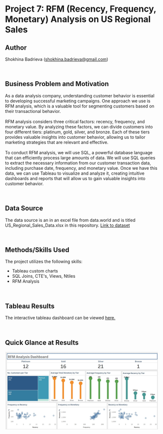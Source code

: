 # Project 7: RFM (Recency, Frequency, Monetary) Analysis on US Regional Sales

## Author
Shokhina Badrieva
(shokhina.badrieva@gmail.com)

<br>

## Business Problem and Motivation
As a data analysis company, understanding customer behavior is essential to developing successful marketing campaigns. One approach we use is RFM analysis, which is a valuable tool for segmenting customers based on their transactional behavior.
<br>
<br>
RFM analysis considers three critical factors: recency, frequency, and monetary value. By analyzing these factors, we can divide customers into four different tiers: platinum, gold, silver, and bronze. Each of these tiers provides valuable insights into customer behavior, allowing us to tailor marketing strategies that are relevant and effective.
<br>
<br>
To conduct RFM analysis, we will use SQL, a powerful database language that can efficiently process large amounts of data. We will use SQL queries to extract the necessary information from our customer transaction data, including purchase date, frequency, and monetary value. Once we have this data, we can use Tableau to visualize and analyze it, creating intuitive dashboards and reports that will allow us to gain valuable insights into customer behavior.

<br>

## Data Source
The data source is an in an excel file from data.world and is titled US_Regional_Sales_Data.xlsx in this repository. [Link to dataset](https://data.world/dataman-udit/us-regional-sales-data)

<br>

## Methods/Skills Used
The project utilizes the following skills:
* Tableau custom charts
* SQL Joins, CTE's, Views, Ntiles
* RFM Analysis


<br>

## Tableau Results
The interactive tableau dashboard can be viewed [here.](https://public.tableau.com/app/profile/shokhina.badrieva/viz/RFM_Analysis_Dashboard/Dashboard1)

<br>

## Quick Glance at Results
![Alt text](Quick_glance.jpg "RFM Analysis Dashboard")
